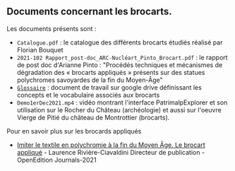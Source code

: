 ## Documents concernant les brocarts.

Les documents présents sont :

- `Catalogue.pdf` : le catalogue des différents brocarts étudiés réalisé par Florian Bouquet
- `2021-102 Rapport_post-doc_ARC-Nucléart_Pinto_Brocart.pdf` : le rapport de post doc d'Arianne Pinto : "Procédés techniques et mécanismes de dégradation des « brocarts appliqués » présents sur des statues polychromes savoyardes de la fin du Moyen-Âge"
- [`Glossaire`](https://docs.google.com/document/d/1joUeRk7WDs4kMArM69eCwlnpXMuNmPDObUsoyNhZf1k/edit?usp=sharing) : document de travail sur google drive définissant les concepts et le vocabulaire associés aux brocarts
- `Demo1erDec2021.mp4` : vidéo montrant l'interface PatrimalpExplorer et son utilisation sur le Rocher du Château (archéologie) et aussi sur l'oeuvre Vierge de Pitié du château de Montrottier (brocarts).

Pour en savoir plus sur les brocards appliqués

-  [Imiter le textile en polychromie à la fin du Moyen Âge. Le brocart appliqué](https://luhcie.univ-grenoble-alpes.fr/publications-travaux/imiter-le-textile-en-polychromie-a-la-fin-du-moyen-age-le-brocart-applique/) -
     Laurence Rivière-Ciavaldini Directeur de publication - OpenEdition Journals-2021
